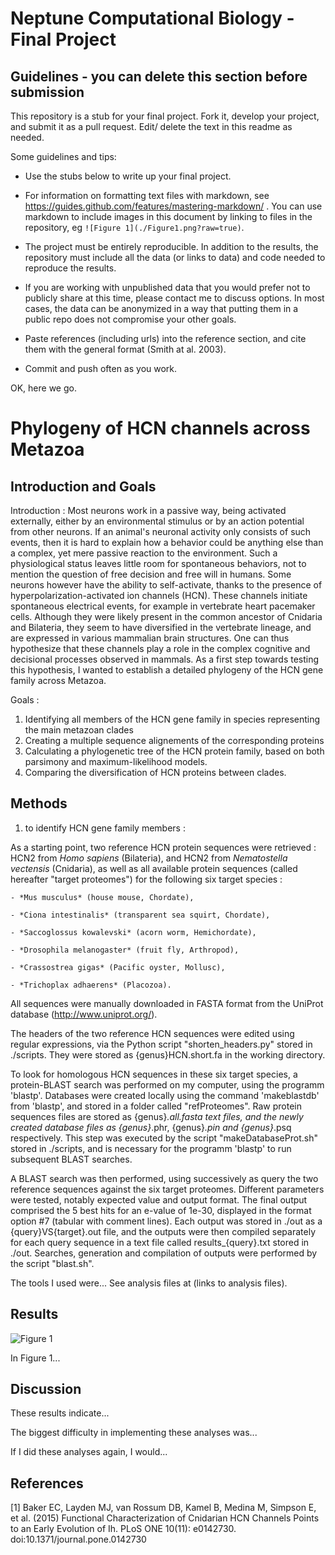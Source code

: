 # Neptune Computational Biology - Final Project

## Guidelines - you can delete this section before submission

This repository is a stub for your final project. Fork it, develop your project, and submit it as a pull request. Edit/ delete the text in this readme as needed.

Some guidelines and tips:

- Use the stubs below to write up your final project.

- For information on formatting text files with markdown, see https://guides.github.com/features/mastering-markdown/ . You can use markdown to include images in this document by linking to files in the repository, eg `![Figure 1](./Figure1.png?raw=true)`.

- The project must be entirely reproducible. In addition to the results, the repository must include all the data (or links to data) and code needed to reproduce the results.

- If you are working with unpublished data that you would prefer not to publicly share at this time, please contact me to discuss options. In most cases, the data can be anonymized in a way that putting them in a public repo does not compromise your other goals.

- Paste references (including urls) into the reference section, and cite them with the general format (Smith at al. 2003).

- Commit and push often as you work.

OK, here we go.

# Phylogeny of HCN channels across Metazoa

## Introduction and Goals

Introduction : 	Most neurons work in a passive way, being activated externally, either by an environmental stimulus or by an action potential from other neurons. If an animal's neuronal activity only consists of such events, then it is hard to explain how a behavior could be anything else than a complex, yet mere passive reaction to the environment. Such a physiological status leaves little room for spontaneous behaviors, not to mention the question of free decision and free will in humans. Some neurons however have the ability to self-activate, thanks to the presence of hyperpolarization-activated ion channels (HCN). These channels initiate spontaneous electrical events, for example in vertebrate heart pacemaker cells. Although they were likely present in the common ancestor of Cnidaria and Bilateria, they seem to have diversified in the vertebrate lineage, and are expressed in various mammalian brain structures. One can thus hypothesize that these channels play a role in the complex cognitive and decisional processes observed in mammals. As a first step towards testing this hypothesis, I wanted to establish a detailed phylogeny of the HCN gene family across Metazoa.


Goals :
1) Identifying all members of the HCN gene family in species representing the main metazoan clades
2) Creating a multiple sequence alignements of the corresponding proteins
3) Calculating a phylogenetic tree of the HCN protein family, based on both parsimony and maximum-likelihood models.
4) Comparing the diversification of HCN proteins between clades.


## Methods

1) to identify HCN gene family members :

As a starting point, two reference HCN protein sequences were retrieved : HCN2 from *Homo sapiens* (Bilateria), and HCN2 from *Nematostella vectensis* (Cnidaria), as well as all available protein sequences (called hereafter "target proteomes") for the following six target species :

	- *Mus musculus* (house mouse, Chordate),

	- *Ciona intestinalis* (transparent sea squirt, Chordate),

	- *Saccoglossus kowalevski* (acorn worm, Hemichordate),

	- *Drosophila melanogaster* (fruit fly, Arthropod),

	- *Crassostrea gigas* (Pacific oyster, Mollusc),

	- *Trichoplax adhaerens* (Placozoa).

All sequences were manually downloaded in FASTA format from the UniProt database (http://www.uniprot.org/).

The headers of the two reference HCN sequences were edited using regular expressions, via the Python script "shorten_headers.py" stored in ./scripts. They were stored as {genus}HCN.short.fa in the working directory.

To look for homologous HCN sequences in these six target species, a protein-BLAST search was performed on my computer, using the programm 'blastp'. Databases were created locally using the command 'makeblastdb' from 'blastp', and stored in a folder called "refProteomes". Raw protein sequences files are stored as {genus}*.all.fasta text files, and the newly created database files as {genus}*.phr, {genus}*.pin and {genus}*.psq respectively. This step was executed by the script "makeDatabaseProt.sh" stored in ./scripts, and is necessary for the programm 'blastp' to run subsequent BLAST searches.

A BLAST search was then performed, using successively as query the two reference sequences against the six target proteomes. Different parameters were tested, notably expected value and output format. The final output comprised the 5 best hits for an e-value of 1e-30, displayed in the format option #7 (tabular with comment lines). Each output was stored in ./out as a {query}VS{target}.out file, and the outputs were then compiled separately for each query sequence in a text file called results_{query}.txt stored in ./out. Searches, generation and compilation of outputs were performed by the script "blast.sh".









The tools I used were... See analysis files at (links to analysis files).

## Results

![Figure 1](./Figure1.png?raw=true)

In Figure 1...

## Discussion

These results indicate...

The biggest difficulty in implementing these analyses was...

If I did these analyses again, I would...

## References

[1] Baker EC, Layden MJ, van Rossum DB, Kamel B, Medina M, Simpson E, et al. (2015) Functional Characterization of Cnidarian HCN Channels Points to an Early Evolution of Ih. PLoS ONE 10(11): e0142730. doi:10.1371/journal.pone.0142730
